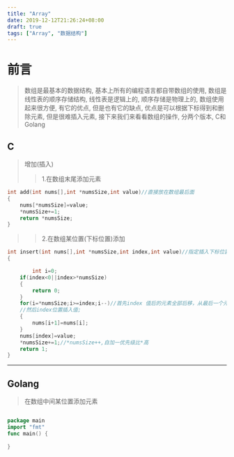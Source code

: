 ```yaml
---
title: "Array"
date: 2019-12-12T21:26:24+08:00
draft: true
tags: ["Array", "数据结构"]
---
```


# 前言

> 数组是最基本的数据结构, 基本上所有的编程语言都自带数组的使用, 数组是线性表的顺序存储结构, 线性表是逻辑上的, 顺序存储是物理上的, 数组使用起来很方便, 有它的优点, 但是也有它的缺点, 优点是可以根据下标得到和删除元素, 但是很难插入元素, 接下来我们来看看数组的操作, 分两个版本, C和Golang

## C
> 增加(插入)
>> 1.在数组末尾添加元素
```c
int add(int nums[],int *numsSize,int value)//直接放在数组最后面 
{
	nums[*numsSize]=value;
	*numsSize+=1;
	return *numsSize;
}
```
>>2.在数组某位置(下标位置)添加
```c
int insert(int nums[],int *numsSize,int index,int value)//指定插入下标位置 
{

    	int i=0;
	if(index<0||index>*numsSize)
	{
		return 0;
	}
	for(i=*numsSize;i>=index;i--)//首先index 值后的元素全部后移，从最后一个元素开始
	//然后index位置插入值; 
	{
		nums[i+1]=nums[i];
	}
	nums[index]=value;
	*numsSize+=1;//*numsSize++,自加一优先级比*高 
	return 1;
}
```

---

## Golang

> 在数组中间某位置添加元素

```go

package main
import "fmt"
func main() {
	
}
```